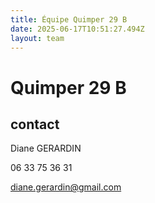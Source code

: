 ```yaml
---
title: Équipe Quimper 29 B
date: 2025-06-17T10:51:27.494Z
layout: team
---
```


# Quimper 29 B



## contact 

Diane GERARDIN

06 33 75 36 31

diane.gerardin@gmail.com

